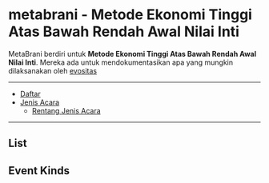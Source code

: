 # metabrani - Metode Ekonomi Tinggi Atas Bawah Rendah Awal Nilai Inti

MetaBrani berdiri untuk **Metode Ekonomi Tinggi Atas Bawah Rendah Awal Nilai Inti**.
Mereka ada untuk mendokumentasikan apa yang mungkin dilaksanakan oleh [evositas](https://evositas.github.io)

---

- [Daftar](#daftar)
- [Jenis Acara](#jenis-acara)
  - [Rentang Jenis Acara](#event-kind-ranges)

---

## List





## Event Kinds

